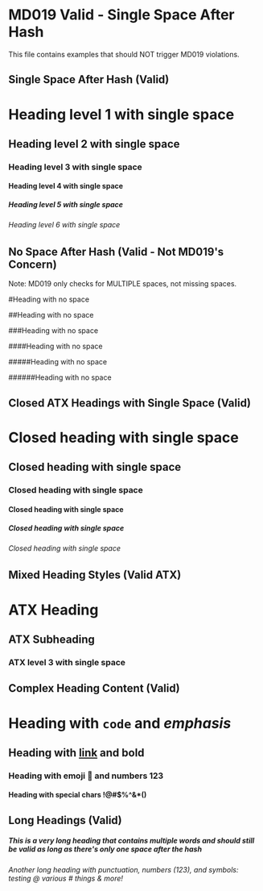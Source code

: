 # MD019 Valid - Single Space After Hash

This file contains examples that should NOT trigger MD019 violations.

## Single Space After Hash (Valid)

# Heading level 1 with single space

## Heading level 2 with single space

### Heading level 3 with single space

#### Heading level 4 with single space

##### Heading level 5 with single space

###### Heading level 6 with single space

## No Space After Hash (Valid - Not MD019's Concern)

Note: MD019 only checks for MULTIPLE spaces, not missing spaces.

#Heading with no space

##Heading with no space

###Heading with no space

####Heading with no space

#####Heading with no space

######Heading with no space

## Closed ATX Headings with Single Space (Valid)

# Closed heading with single space #

## Closed heading with single space ##

### Closed heading with single space ###

#### Closed heading with single space ####

##### Closed heading with single space #####

###### Closed heading with single space ######

## Mixed Heading Styles (Valid ATX)

ATX Heading
===========

ATX Subheading
--------------

### ATX level 3 with single space

## Complex Heading Content (Valid)

# Heading with `code` and *emphasis*

## Heading with [link](http://example.com) and **bold**

### Heading with emoji 🚀 and numbers 123

#### Heading with special chars !@#$%^&*()

## Long Headings (Valid)

##### This is a very long heading that contains multiple words and should still be valid as long as there's only one space after the hash

###### Another long heading with punctuation, numbers (123), and symbols: testing @ various # things & more!